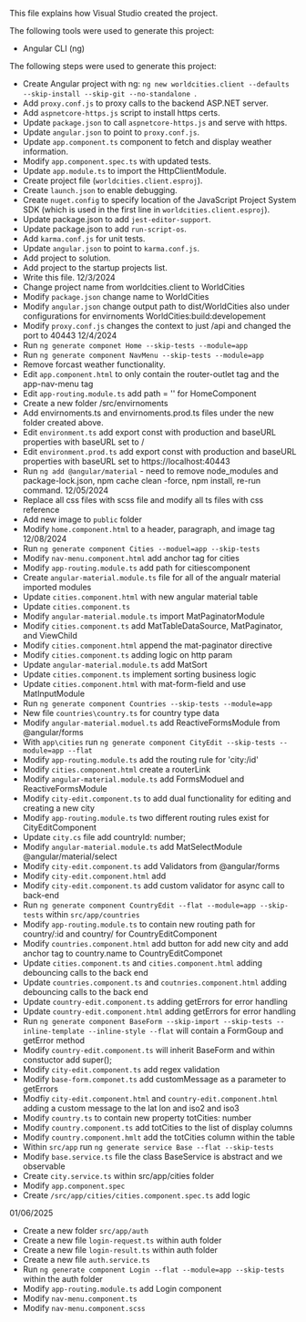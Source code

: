 This file explains how Visual Studio created the project.

The following tools were used to generate this project:
- Angular CLI (ng)

The following steps were used to generate this project:
- Create Angular project with ng: `ng new worldcities.client --defaults --skip-install --skip-git --no-standalone `.
- Add `proxy.conf.js` to proxy calls to the backend ASP.NET server.
- Add `aspnetcore-https.js` script to install https certs.
- Update `package.json` to call `aspnetcore-https.js` and serve with https.
- Update `angular.json` to point to `proxy.conf.js`.
- Update `app.component.ts` component to fetch and display weather information.
- Modify `app.component.spec.ts` with updated tests.
- Update `app.module.ts` to import the HttpClientModule.
- Create project file (`worldcities.client.esproj`).
- Create `launch.json` to enable debugging.
- Create `nuget.config` to specify location of the JavaScript Project System SDK (which is used in the first line in `worldcities.client.esproj`).
- Update package.json to add `jest-editor-support`.
- Update package.json to add `run-script-os`.
- Add `karma.conf.js` for unit tests.
- Update `angular.json` to point to `karma.conf.js`.
- Add project to solution.
- Add project to the startup projects list.
- Write this file.
12/3/2024
- Change project name from worldcities.client to WorldCities
- Modify `package.json` change name to WorldCities
- Modify `angular.json` change output path to dist/WorldCities also under configurations for envirnoments WorldCities:build:developement
- Modify `proxy.conf.js` changes the context to just /api and changed the port to 40443
12/4/2024
- Run `ng generate componet Home --skip-tests --module=app`
- Run `ng generate component NavMenu --skip-tests --module=app`
- Remove forcast weather functionality.
- Edit `app.component.html` to only contain the router-outlet tag and the app-nav-menu tag
- Edit `app-routing.module.ts` add path = '' for HomeComponent
- Create a new folder /src/envirnoments
- Add envirnoments.ts and envirnoments.prod.ts files under the new folder created above.
- Edit `environment.ts` add export const with production and baseURL properties with baseURL set to /
- Edit `environment.prod.ts`  add export const with production and baseURL properties with baseURL set to https://localhost:40443
- Run `ng add @angular/material` - need to remove node_modules and package-lock.json, npm cache clean -force, npm install, re-run command.
12/05/2024
- Replace all css files with scss file and modify all ts files with css reference
- Add new image to `public` folder
- Modify `home.component.html` to a header, paragraph, and image tag
12/08/2024
- Run `ng generate component Cities --moduel=app --skip-tests`
- Modify `nav-menu.component.html` add anchor tag for cities 
- Modify `app-routing.module.ts`  add path for citiescomponent
- Create `angular-material.module.ts` file for all of the angualr material imported modules
- Update `cities.component.html` with new angular material table
- Update `cities.component.ts` 
- Modify `angular-material.module.ts`  import MatPaginatorModule
- Modify `cities.component.ts` add MatTableDataSource, MatPaginator, and ViewChild
- Modify `cities.component.html` append the mat-paginator directive
- Modify `cities.component.ts` adding logic on http param
- Update `angular-material.module.ts` add MatSort
- Update `cities.component.ts` implement sorting business logic
- Update `cities.component.html` with mat-form-field and use MatInputModule
- Run `ng generate component Countries --skip-tests --module=app`
- New file `countries\country.ts` for country type data
- Modify `angular-material.moduel.ts` add ReactiveFormsModule from @angular/forms
- With `app\cities` run `ng generate component CityEdit --skip-tests --module=app --flat`
- Modify `app-routing.module.ts` add the routing rule for 'city:/id'
- Modify `cities.component.html` create a routerLink
- Modify `angular-material.module.ts` add FormsModuel and ReactiveFormsModule
- Modify `city-edit.component.ts` to add dual functionality for editing and creating a new city
- Modify `app-routing.module.ts`  two different routing rules exist for CityEditComponent
- Update `city.cs` file add countryId: number; 
- Modify `angular-material.module.ts` add MatSelectModule @angular/material/select
- Modify `city-edit.component.ts` add Validators from @angular/forms
- Modify `city-edit.component.html` add <mat-error>
- Modify `city-edit.component.ts` add custom validator for async call to back-end
- Run `ng generate component CountryEdit --flat --module=app --skip-tests` within `src/app/countries`
- Modify `app-routing.module.ts` to contain new routing path for country/:id and country/ for CountryEditComponent
- Modify `countries.component.html` add button for add new city and add anchor tag to country.name to CountryEditComponet
- Update `cities.component.ts` and `cities.component.html` adding debouncing calls to the back end
- Update `countries.component.ts` and `coutnries.component.html` adding debouncing calls to the back end
- Update `country-edit.component.ts` adding getErrors for error handling 
- Update `country-edit.component.html` adding getErrors for error handling 
- Run `ng generate component BaseForm --skip-import --skip-tests --inline-template --inline-style --flat` will contain a FormGoup and getError method
- Modify `country-edit.component.ts` will inherit BaseForm and within constuctor add super();
- Modify `city-edit.component.ts` add regex validation
- Modify `base-form.componet.ts` add customMessage as a parameter to getErrors
- Modfiy `city-edit.component.html` and `country-edit.component.html` adding a custom message to the lat lon and iso2 and iso3
- Modify `country.ts` to contain new property totCities: number
- Modify `country.component.ts` add totCities to the list of display columns
- Modify `country.component.hmlt` add the totCities column within the table 
- Within `src/app` run `ng generate service Base --flat --skip-tests`
- Modify `base.service.ts` file the class BaseService<T> is abstract and we observable
- Create `city.service.ts` within src/app/cities folder 
- Modify `app.component.spec` 
- Create `/src/app/cities/cities.component.spec.ts` add logic

01/06/2025
- Create a new folder `src/app/auth`
- Create a new file `login-request.ts` within auth folder
- Create a new file `login-result.ts` within auth folder
- Create a new file `auth.service.ts`
- Run `ng generate component Login --flat --module=app --skip-tests` within the auth folder
- Modify `app-routing.module.ts` add Login component
- Modify `nav-menu.component.ts`
- Modify `nav-menu.component.scss`
